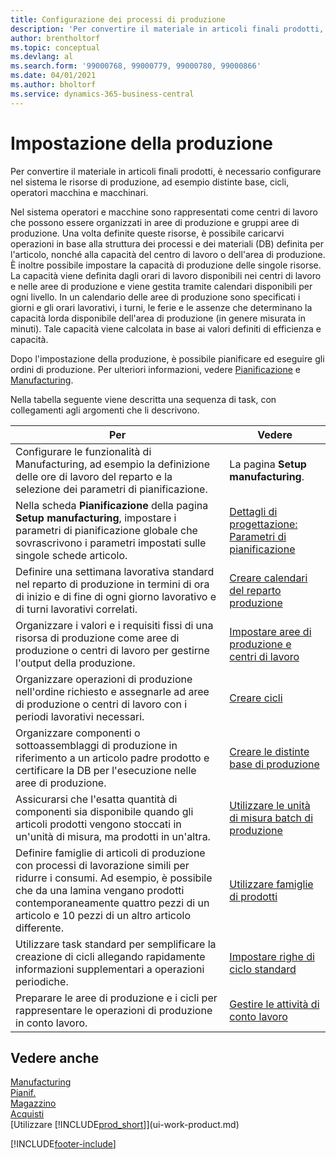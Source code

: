 ```yaml
---
title: Configurazione dei processi di produzione
description: 'Per convertire il materiale in articoli finali prodotti, è necessario configurare nel sistema le risorse di produzione, ad esempio distinte base, cicli, operatori macchina e macchinari.'
author: brentholtorf
ms.topic: conceptual
ms.devlang: al
ms.search.form: '99000768, 99000779, 99000780, 99000866'
ms.date: 04/01/2021
ms.author: bholtorf
ms.service: dynamics-365-business-central
---
```

# Impostazione della produzione

Per convertire il materiale in articoli finali prodotti, è necessario configurare nel sistema le risorse di produzione, ad esempio distinte base, cicli, operatori macchina e macchinari.

Nel sistema operatori e macchine sono rappresentati come centri di lavoro che possono essere organizzati in aree di produzione e gruppi aree di produzione. Una volta definite queste risorse, è possibile caricarvi operazioni in base alla struttura dei processi e dei materiali (DB) definita per l'articolo, nonché alla capacità del centro di lavoro o dell'area di produzione. È inoltre possibile impostare la capacità di produzione delle singole risorse. La capacità viene definita dagli orari di lavoro disponibili nei centri di lavoro e nelle aree di produzione e viene gestita tramite calendari disponibili per ogni livello. In un calendario delle aree di produzione sono specificati i giorni e gli orari lavorativi, i turni, le ferie e le assenze che determinano la capacità lorda disponibile dell'area di produzione (in genere misurata in minuti). Tale capacità viene calcolata in base ai valori definiti di efficienza e capacità.  

Dopo l'impostazione della produzione, è possibile pianificare ed eseguire gli ordini di produzione. Per ulteriori informazioni, vedere [Pianificazione](production-planning.md) e [Manufacturing](production-manage-manufacturing.md).  

Nella tabella seguente viene descritta una sequenza di task, con collegamenti agli argomenti che li descrivono.

|**Per**|**Vedere**|  
|------------|-------------|  
|Configurare le funzionalità di Manufacturing, ad esempio la definizione delle ore di lavoro del reparto e la selezione dei parametri di pianificazione.|La pagina **Setup manufacturing**.|
|Nella scheda **Pianificazione** della pagina **Setup manufacturing**, impostare i parametri di pianificazione globale che sovrascrivono i parametri impostati sulle singole schede articolo.|[Dettagli di progettazione: Parametri di pianificazione](design-details-planning-parameters.md)|
|Definire una settimana lavorativa standard nel reparto di produzione in termini di ora di inizio e di fine di ogni giorno lavorativo e di turni lavorativi correlati.|[Creare calendari del reparto produzione](production-how-to-create-work-center-calendars.md)|  
|Organizzare i valori e i requisiti fissi di una risorsa di produzione come aree di produzione o centri di lavoro per gestirne l'output della produzione.|[Impostare aree di produzione e centri di lavoro](production-how-to-set-up-work-and-machine-centers.md)|
|Organizzare operazioni di produzione nell'ordine richiesto e assegnarle ad aree di produzione o centri di lavoro con i periodi lavorativi necessari.|[Creare cicli](production-how-to-create-routings.md)|
|Organizzare componenti o sottoassemblaggi di produzione in riferimento a un articolo padre prodotto e certificare la DB per l'esecuzione nelle aree di produzione.|[Creare le distinte base di produzione](production-how-to-create-production-boms.md)|
|Assicurarsi che l'esatta quantità di componenti sia disponibile quando gli articoli prodotti vengono stoccati in un'unità di misura, ma prodotti in un'altra.|[Utilizzare le unità di misura batch di produzione](production-how-to-use-the-manufacturing-batch-unit-of-measure.md)|  
|Definire famiglie di articoli di produzione con processi di lavorazione simili per ridurre i consumi. Ad esempio, è possibile che da una lamina vengano prodotti contemporaneamente quattro pezzi di un articolo e 10 pezzi di un altro articolo differente.|[Utilizzare famiglie di prodotti](production-how-work-family.md)|
|Utilizzare task standard per semplificare la creazione di cicli allegando rapidamente informazioni supplementari a operazioni periodiche.|[Impostare righe di ciclo standard](production-how-set-up-standard-routing-lines.md)|  
|Preparare le aree di produzione e i cicli per rappresentare le operazioni di produzione in conto lavoro.|[Gestire le attività di conto lavoro](production-how-to-subcontract-manufacturing.md)|  

## Vedere anche

[Manufacturing](production-manage-manufacturing.md)  
[Pianif.](production-planning.md)  
[Magazzino](inventory-manage-inventory.md)  
[Acquisti](purchasing-manage-purchasing.md)  
[Utilizzare [!INCLUDE[prod_short](includes/prod_short.md)]](ui-work-product.md)  

[!INCLUDE[footer-include](includes/footer-banner.md)]
